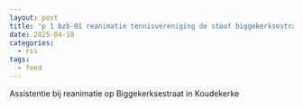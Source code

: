 ```yaml
---
layout: post
title: "p 1 bzb-01 reanimatie tennisvereniging de stoof biggekerksestraat koudekerke 198530"
date: 2025-04-10
categories: 
  - rss
tags: 
  - feed
---
```


Assistentie bij reanimatie op Biggekerksestraat in Koudekerke
